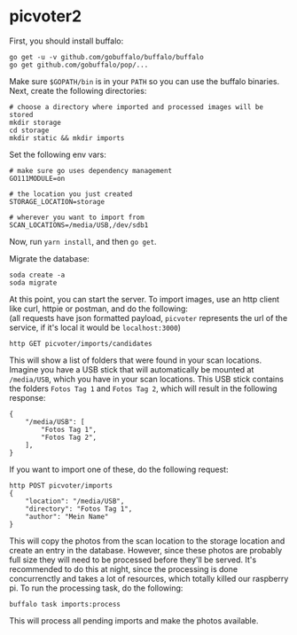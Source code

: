 # picvoter2

First, you should install buffalo:

```
go get -u -v github.com/gobuffalo/buffalo/buffalo
go get github.com/gobuffalo/pop/...
```

Make sure `$GOPATH/bin` is in your `PATH` so you can use the buffalo binaries. Next, create the following directories:

```
# choose a directory where imported and processed images will be stored
mkdir storage
cd storage
mkdir static && mkdir imports
```

Set the following env vars:

```
# make sure go uses dependency management
GO111MODULE=on

# the location you just created
STORAGE_LOCATION=storage

# wherever you want to import from
SCAN_LOCATIONS=/media/USB,/dev/sdb1
```

Now, run `yarn install`, and then `go get`.

Migrate the database:

```
soda create -a
soda migrate
```

At this point, you can start the server. To import images, use an http client like curl, httpie or postman, and do the following:  
(all requests have json formatted payload, `picvoter` represents the url of the service, if it's local it would be `localhost:3000`)

```
http GET picvoter/imports/candidates
```

This will show a list of folders that were found in your scan locations. Imagine you have a USB stick that will automatically be mounted at `/media/USB`, which you have in your scan locations. This USB stick contains the folders `Fotos Tag 1` and `Fotos Tag 2`, which will result in the following response:

```
{
    "/media/USB": [
        "Fotos Tag 1",
        "Fotos Tag 2",
    ],
}
```

If you want to import one of these, do the following request:

```
http POST picvoter/imports
{
    "location": "/media/USB",
    "directory": "Fotos Tag 1",
    "author": "Mein Name"
}
```

This will copy the photos from the scan location to the storage location and create an entry in the database. However, since these photos are probably full size they will need to be processed before they'll be served. It's recommended to do this at night, since the processing is done concurrenctly and takes a lot of resources, which totally killed our raspberry pi. To run the processing task, do the following:

```
buffalo task imports:process
```

This will process all pending imports and make the photos available.
